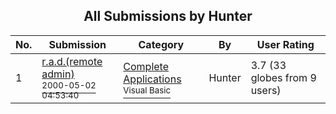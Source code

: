 ﻿<div align="center">

## All Submissions by Hunter

</div>

No.  | Submission | Category | By   | User Rating
---- | ---------- | -------- | ---- | -----------
1 | [r\.a\.d\.\(remote admin\)<br /><sup>2000-05-02 04:53:40</sup>](https://github.com/Planet-Source-Code/hunter-r-a-d-remote-admin__1-7698) | [Complete Applications<br /><sup>Visual Basic</sup>](../ByCategory/complete-applications__1-27.md) | Hunter | 3.7 (33 globes from 9 users)
